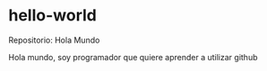 # hello-world
Repositorio: Hola Mundo

Hola mundo, soy programador que quiere aprender a utilizar github
